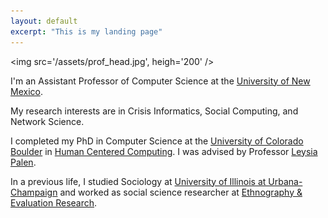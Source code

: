 ```yaml
---
layout: default
excerpt: "This is my landing page"
---
```


<img src='/assets/prof_head.jpg', heigh='200' />

I'm an Assistant Professor of Computer Science at the [University of New Mexico](http://unm.edu).

My research interests are in Crisis Informatics, Social Computing, and Network Science.

I completed my PhD in Computer Science at the [University of Colorado Boulder](http://colorado.edu) in [Human Centered Computing](http://hcc.colorado.edu). I was advised by Professor [Leysia Palen](https://www.cs.colorado.edu/~palen/).

In a previous life, I studied Sociology at [University of Illinois at Urbana-Champaign](http://illinois.edu/) and worked as social science researcher at [Ethnography & Evaluation Research](http://www.colorado.edu/eer/).

